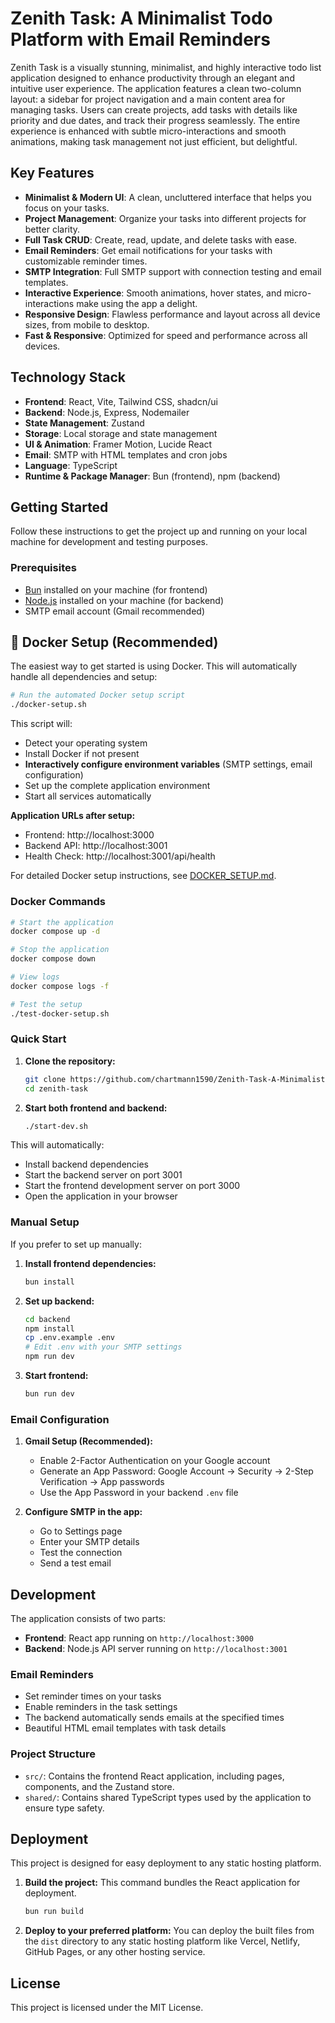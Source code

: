 # Zenith Task: A Minimalist Todo Platform with Email Reminders

Zenith Task is a visually stunning, minimalist, and highly interactive todo list application designed to enhance productivity through an elegant and intuitive user experience. The application features a clean two-column layout: a sidebar for project navigation and a main content area for managing tasks. Users can create projects, add tasks with details like priority and due dates, and track their progress seamlessly. The entire experience is enhanced with subtle micro-interactions and smooth animations, making task management not just efficient, but delightful.

## Key Features

- **Minimalist & Modern UI**: A clean, uncluttered interface that helps you focus on your tasks.
- **Project Management**: Organize your tasks into different projects for better clarity.
- **Full Task CRUD**: Create, read, update, and delete tasks with ease.
- **Email Reminders**: Get email notifications for your tasks with customizable reminder times.
- **SMTP Integration**: Full SMTP support with connection testing and email templates.
- **Interactive Experience**: Smooth animations, hover states, and micro-interactions make using the app a delight.
- **Responsive Design**: Flawless performance and layout across all device sizes, from mobile to desktop.
- **Fast & Responsive**: Optimized for speed and performance across all devices.

## Technology Stack

- **Frontend**: React, Vite, Tailwind CSS, shadcn/ui
- **Backend**: Node.js, Express, Nodemailer
- **State Management**: Zustand
- **Storage**: Local storage and state management
- **UI & Animation**: Framer Motion, Lucide React
- **Email**: SMTP with HTML templates and cron jobs
- **Language**: TypeScript
- **Runtime & Package Manager**: Bun (frontend), npm (backend)

## Getting Started

Follow these instructions to get the project up and running on your local machine for development and testing purposes.

### Prerequisites

- [Bun](https://bun.sh/) installed on your machine (for frontend)
- [Node.js](https://nodejs.org/) installed on your machine (for backend)
- SMTP email account (Gmail recommended)

## 🐳 Docker Setup (Recommended)

The easiest way to get started is using Docker. This will automatically handle all dependencies and setup:

```bash
# Run the automated Docker setup script
./docker-setup.sh
```

This script will:
- Detect your operating system
- Install Docker if not present
- **Interactively configure environment variables** (SMTP settings, email configuration)
- Set up the complete application environment
- Start all services automatically

**Application URLs after setup:**
- Frontend: http://localhost:3000
- Backend API: http://localhost:3001
- Health Check: http://localhost:3001/api/health

For detailed Docker setup instructions, see [DOCKER_SETUP.md](./DOCKER_SETUP.md).

### Docker Commands

```bash
# Start the application
docker compose up -d

# Stop the application
docker compose down

# View logs
docker compose logs -f

# Test the setup
./test-docker-setup.sh
```

### Quick Start

1. **Clone the repository:**
   ```bash
   git clone https://github.com/chartmann1590/Zenith-Task-A-Minimalist-Todo.git
   cd zenith-task
   ```

2. **Start both frontend and backend:**
   ```bash
   ./start-dev.sh
   ```

This will automatically:
- Install backend dependencies
- Start the backend server on port 3001
- Start the frontend development server on port 3000
- Open the application in your browser

### Manual Setup

If you prefer to set up manually:

1. **Install frontend dependencies:**
   ```bash
   bun install
   ```

2. **Set up backend:**
   ```bash
   cd backend
   npm install
   cp .env.example .env
   # Edit .env with your SMTP settings
   npm run dev
   ```

3. **Start frontend:**
   ```bash
   bun run dev
   ```

### Email Configuration

1. **Gmail Setup (Recommended):**
   - Enable 2-Factor Authentication on your Google account
   - Generate an App Password: Google Account → Security → 2-Step Verification → App passwords
   - Use the App Password in your backend `.env` file

2. **Configure SMTP in the app:**
   - Go to Settings page
   - Enter your SMTP details
   - Test the connection
   - Send a test email

## Development

The application consists of two parts:

- **Frontend**: React app running on `http://localhost:3000`
- **Backend**: Node.js API server running on `http://localhost:3001`

### Email Reminders

- Set reminder times on your tasks
- Enable reminders in the task settings
- The backend automatically sends emails at the specified times
- Beautiful HTML email templates with task details

### Project Structure

-   `src/`: Contains the frontend React application, including pages, components, and the Zustand store.
-   `shared/`: Contains shared TypeScript types used by the application to ensure type safety.

## Deployment

This project is designed for easy deployment to any static hosting platform.

1.  **Build the project:**
    This command bundles the React application for deployment.
    ```bash
    bun run build
    ```

2.  **Deploy to your preferred platform:**
    You can deploy the built files from the `dist` directory to any static hosting platform like Vercel, Netlify, GitHub Pages, or any other hosting service.

## License

This project is licensed under the MIT License.